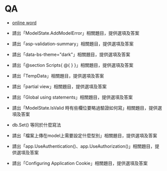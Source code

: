 ﻿# QA

- [online word](https://docs.google.com/document/d/13--HcF7BSf3Fv6o160zqJzQsC836FxrrnKEn2foIyf8/edit?usp=drive_link)


- 請出「ModelState.AddModelError」相關題目，提供選項及答案
- 請出「asp-validation-summary」相關題目，提供選項及答案
- 請出「data-bs-theme="dark"」相關題目，提供選項及答案  
- 請出「@section Scripts{
@{
    <partial name="_ValidationScriptsPartial"/>
}
}」相關題目，提供選項及答案 


- 請出「TempData」相關題目，提供選項及答案
- 請出「partial view」相關題目，提供選項及答案
- 請出「Global using statements」相關題目，提供選項及答案
- 請出「ModelState.IsValid 時有些欄位要略過驗證如何寫」相關題目，提供選項及答案
- db.Set<Villa>() 等同於什麼寫法
- 請出「檔案上傳在model上需要設定什麼型別」相關題目，提供選項及答案
- 請出「app.UseAuthentication()、app.UseAuthorization()」相關題目，提供選項及答案
- 請出「Configuring Application Cookie」相關題目，提供選項及答案